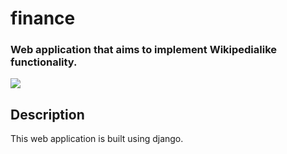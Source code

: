 # finance
### Web application that aims to implement Wikipedialike functionality.


![](encyclopedia/static/encyclopedia/wiki_video.gif)


## Description

This web application is built using django.
